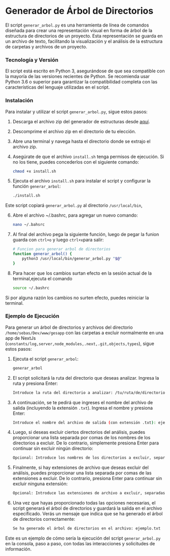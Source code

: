 # Generador de Árbol de Directorios

El script `generar_arbol.py` es una herramienta de línea de comandos diseñada para crear una representación visual en forma de árbol de la estructura de directorios de un proyecto. Esta representación se guarda en un archivo de texto, facilitando la visualización y el análisis de la estructura de carpetas y archivos de un proyecto.

### Tecnología y Versión

El script está escrito en Python 3, asegurándose de que sea compatible con la mayoría de las versiones recientes de Python. Se recomienda usar Python 3.6 o superior para garantizar la compatibilidad completa con las características del lenguaje utilizadas en el script.

### Instalación

Para instalar y utilizar el script `generar_arbol.py`, sigue estos pasos:

1. Descarga el archivo zip del generador de estructuras desde [aquí](#).

2. Descomprime el archivo zip en el directorio de tu elección.

3. Abre una terminal y navega hasta el directorio donde se extrajo el archivo zip.

4. Asegúrate de que el archivo `install.sh` tenga permisos de ejecución. Si no los tiene, puedes concederlos con el siguiente comando:

    ```bash
    chmod +x install.sh
    ```

5. Ejecuta el archivo `install.sh` para instalar el script y configurar la función `generar_arbol`:

    ```bash
    ./install.sh
    ```

Este script copiará `generar_arbol.py` al directorio `/usr/local/bin`,

6. Abre el archivo ~/.bashrc, para agregar un nuevo comando:
   ```bash
   nano ~/.bahsrc
   ```

7. Al final del archivo pega la siguiente función, luego de pegar la funion guarda con `ctrl+o` y luego `ctrl+x`para salir:
    ```bash
    # Funcion para generar arbol de directorios
    function generar_arbol() {
        python3 /usr/local/bin/generar_arbol.py "$@"
    }
    ```

8. Para hacer que los cambios surtan efecto en la sesión actual de la terminal,ejecuta el comando 
    ```bash
    source ~/.bashrc
    ```
Si por alguna razón los cambios no surten efecto, puedes reiniciar la terminal.

### Ejemplo de Ejecución

Para generar un árbol de directorios y archivos del directorio `/home/sebas/Dev/www/gesapp` con las carpetas a excluir normalmente en una app de NextJs (`constants/log,server,node_modules,.next,.git,objects,types`), sigue estos pasos:

1. Ejecuta el script `generar_arbol`:

    ```bash
    generar_arbol
    ```

2. El script solicitará la ruta del directorio que deseas analizar. Ingresa la ruta y presiona Enter:

    ```bash
    Introduce la ruta del directorio a analizar: /tu/ruta/de/directorio
    ```

3. A continuación, se te pedirá que ingreses el nombre del archivo de salida (incluyendo la extensión `.txt`). Ingresa el nombre y presiona Enter:

    ```bash
    Introduce el nombre del archivo de salida (con extensión .txt): ejemplo.txt
    ```

4. Luego, si deseas excluir ciertos directorios del análisis, puedes proporcionar una lista separada por comas de los nombres de los directorios a excluir. De lo contrario, simplemente presiona Enter para continuar sin excluir ningún directorio:

    ```bash
    Opcional: Introduce los nombres de los directorios a excluir, separados por coma (sin espacios): directorio1,directorio2,directorio3
    ```

5. Finalmente, si hay extensiones de archivo que deseas excluir del análisis, puedes proporcionar una lista separada por comas de las extensiones a excluir. De lo contrario, presiona Enter para continuar sin excluir ninguna extensión:

    ```bash
    Opcional: Introduce las extensiones de archivo a excluir, separadas por coma (sin espacios): jpg,png
    ```

6. Una vez que hayas proporcionado todas las opciones necesarias, el script generará el árbol de directorios y guardará la salida en el archivo especificado. Verás un mensaje que indica que se ha generado el árbol de directorios correctamente:

    ```bash
    Se ha generado el árbol de directorios en el archivo: ejemplo.txt
    ```

Este es un ejemplo de cómo sería la ejecución del script `generar_arbol.py` en la consola, paso a paso, con todas las interacciones y solicitudes de información.









